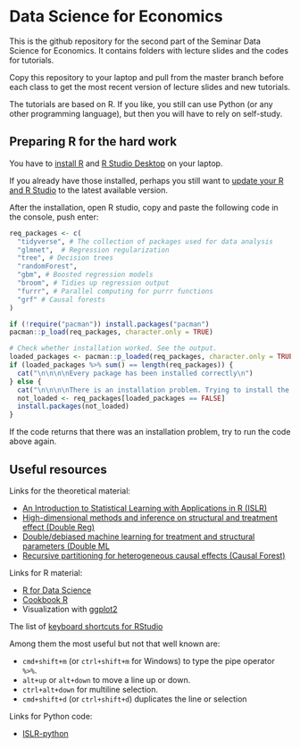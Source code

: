 # Data Science for Economics
This is the github repository for the second part of the Seminar Data Science for Economics. It contains folders with lecture slides and the codes for tutorials.

Copy this repository to your laptop and pull from the master branch before each class to get the most recent version of lecture slides and new tutorials. 

The tutorials are based on R. If you like, you still can use Python (or any other programming language), but then you will have to rely on self-study.

## Preparing R for the hard work
You have to [install R](https://www.r-project.org/) and [R Studio Desktop](https://rstudio.com/products/rstudio/download/) on your laptop.

If you already have those installed, perhaps you still want to [update your R and R Studio](https://uvastatlab.github.io/phdplus/installR.html) to the latest available version.

After the installation, open R studio, copy and paste the following code in the console, push enter:
```r
req_packages <- c(
  "tidyverse", # The collection of packages used for data analysis
  "glmnet",  # Regression regularization
  "tree", # Decision trees
  "randomForest", 
  "gbm", # Boosted regression models
  "broom", # Tidies up regression output
  "furrr", # Parallel computing for purrr functions 
  "grf" # Causal forests
)

if (!require("pacman")) install.packages("pacman")
pacman::p_load(req_packages, character.only = TRUE)

# Check whether installation worked. See the output.
loaded_packages <- pacman::p_loaded(req_packages, character.only = TRUE)
if (loaded_packages %>% sum() == length(req_packages)) {
  cat("\n\n\n\nEvery package has been installed correctly\n")
} else {
  cat("\n\n\n\nThere is an installation problem. Trying to install the failed packages again:\n")
  not_loaded <- req_packages[loaded_packages == FALSE]
  install.packages(not_loaded)
}

```
If the code returns that there was an installation problem, try to run the code above again.

## Useful resources


Links for the theoretical material:
* [An Introduction to Statistical Learning with Applications in R (ISLR)](http://faculty.marshall.usc.edu/gareth-james/ISL/ISLR%20Seventh%20Printing.pdf)
* [High-dimensional methods and inference on structural and treatment effect (Double Reg)](https://www.aeaweb.org/articles?id=10.1257/jep.28.2.29)
* [Double/debiased machine learning for treatment and structural parameters (Double ML](https://onlinelibrary.wiley.com/doi/full/10.1111/ectj.12097)
* [Recursive partitioning for heterogeneous causal effects (Causal Forest)](https://www.pnas.org/content/113/27/7353.short)

Links for R material:
* [R for Data Science](https://r4ds.had.co.nz/index.html)
* [Cookbook R](http://www.cookbook-r.com/)
* Visualization with [ggplot2](https://ggplot2.tidyverse.org/)

The list of [keyboard shortcuts for RStudio](https://support.rstudio.com/hc/en-us/articles/200711853-Keyboard-Shortcuts)

Among them the most useful but not that well known are:

- `cmd+shift+m` (or `ctrl+shift+m` for Windows) to type the pipe operator `%>%`.
- `alt+up` or `alt+down` to move a line up or down.
- `ctrl+alt+down` for multiline selection.
- `cmd+shift+d` (or `ctrl+shift+d`) duplicates the line or selection


Links for Python code:
* [ISLR-python](https://github.com/JWarmenhoven/ISLR-python)
